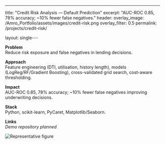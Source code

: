 ---
title: "Credit Risk Analysis — Default Prediction"
excerpt: "AUC-ROC 0.85, 78% accuracy; ~10% fewer false negatives."
header:
  overlay_image: /Amro_Portfolio/assets/images/credit-risk.png
  overlay_filter: 0.5
permalink: /projects/credit-risk/

layout: single---

**Problem**  
Reduce risk exposure and false negatives in lending decisions.

**Approach**  
Feature engineering (DTI, utilisation, history length), models (LogReg/RF/Gradient Boosting), cross-validated grid search, cost-aware thresholding.

**Impact**  
AUC-ROC 0.85, 78% accuracy; ~10% fewer false negatives improving underwriting decisions.

**Stack**  
Python, scikit-learn, PyCaret, Matplotlib/Seaborn.

**Links**  
*Demo repository planned*

![Representative figure](/Amro_Portfolio/assets/images/credit-risk.png)